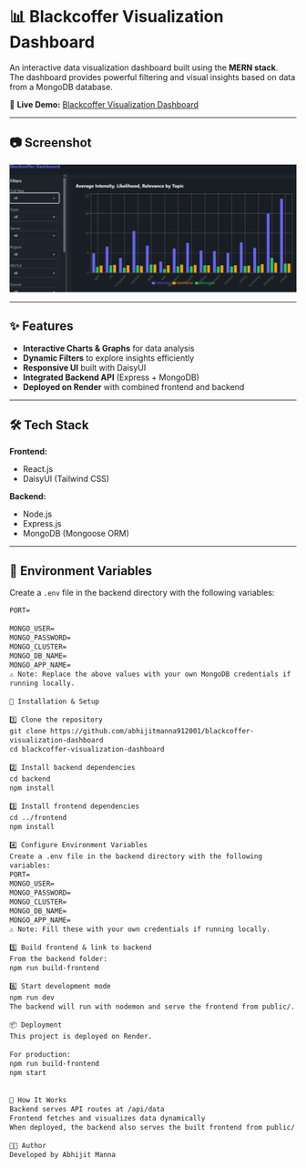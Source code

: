# 📊 Blackcoffer Visualization Dashboard

An interactive data visualization dashboard built using the **MERN stack**.  
The dashboard provides powerful filtering and visual insights based on data from a MongoDB database.

🚀 **Live Demo:** [Blackcoffer Visualization Dashboard](https://blackcoffer-visualization-dashboard-yxtm.onrender.com/)

---

## 📷 Screenshot

![Dashboard Preview](./assets/screenshot.png)

---

## ✨ Features

- **Interactive Charts & Graphs** for data analysis
- **Dynamic Filters** to explore insights efficiently
- **Responsive UI** built with DaisyUI
- **Integrated Backend API** (Express + MongoDB)
- **Deployed on Render** with combined frontend and backend

---

## 🛠 Tech Stack

**Frontend:**

- React.js  
- DaisyUI (Tailwind CSS)  

**Backend:**

- Node.js  
- Express.js  
- MongoDB (Mongoose ORM)

---

## 📌 Environment Variables

Create a `.env` file in the backend directory with the following variables:  

```env
PORT=

MONGO_USER=
MONGO_PASSWORD=
MONGO_CLUSTER=
MONGO_DB_NAME=
MONGO_APP_NAME=
⚠️ Note: Replace the above values with your own MongoDB credentials if running locally.

🚀 Installation & Setup

1️⃣ Clone the repository
git clone https://github.com/abhijitmanna912001/blackcoffer-visualization-dashboard
cd blackcoffer-visualization-dashboard

2️⃣ Install backend dependencies
cd backend
npm install

3️⃣ Install frontend dependencies
cd ../frontend
npm install

4️⃣ Configure Environment Variables
Create a .env file in the backend directory with the following variables:
PORT=
MONGO_USER=
MONGO_PASSWORD=
MONGO_CLUSTER=
MONGO_DB_NAME=
MONGO_APP_NAME=
⚠️ Note: Fill these with your own credentials if running locally.

5️⃣ Build frontend & link to backend
From the backend folder:
npm run build-frontend

6️⃣ Start development mode
npm run dev
The backend will run with nodemon and serve the frontend from public/.

📦 Deployment
This project is deployed on Render.

For production:
npm run build-frontend
npm start


🧠 How It Works
Backend serves API routes at /api/data
Frontend fetches and visualizes data dynamically
When deployed, the backend also serves the built frontend from public/

👨‍💻 Author
Developed by Abhijit Manna
